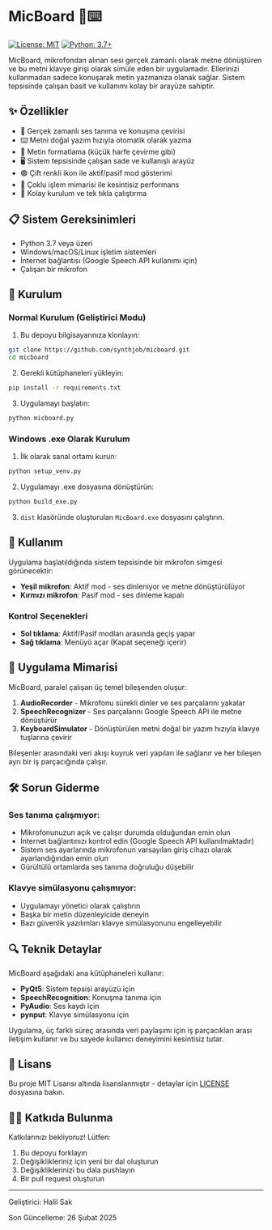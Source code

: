 # MicBoard 🎤⌨️

[![License: MIT](https://img.shields.io/badge/License-MIT-yellow.svg)](https://opensource.org/licenses/MIT)
[![Python: 3.7+](https://img.shields.io/badge/python-3.7+-blue.svg)](https://www.python.org/downloads/)

MicBoard, mikrofondan alınan sesi gerçek zamanlı olarak metne dönüştüren ve bu metni klavye girişi olarak simüle eden bir uygulamadır. Ellerinizi kullanmadan sadece konuşarak metin yazmanıza olanak sağlar. Sistem tepsisinde çalışan basit ve kullanımı kolay bir arayüze sahiptir.

## ✨ Özellikler

- 🎤 Gerçek zamanlı ses tanıma ve konuşma çevirisi
- ⌨️ Metni doğal yazım hızıyla otomatik olarak yazma
- 🔄 Metin formatlama (küçük harfe çevirme gibi)
- 🖥️ Sistem tepsisinde çalışan sade ve kullanışlı arayüz
- 🟢 Çift renkli ikon ile aktif/pasif mod gösterimi
- 🧵 Çoklu işlem mimarisi ile kesintisiz performans
- 🔌 Kolay kurulum ve tek tıkla çalıştırma

## 📋 Sistem Gereksinimleri

- Python 3.7 veya üzeri
- Windows/macOS/Linux işletim sistemleri
- İnternet bağlantısı (Google Speech API kullanımı için)
- Çalışan bir mikrofon

## 🚀 Kurulum

### Normal Kurulum (Geliştirici Modu)

1. Bu depoyu bilgisayarınıza klonlayın:
```bash
git clone https://github.com/synthjob/micboard.git
cd micboard
```

2. Gerekli kütüphaneleri yükleyin:
```bash
pip install -r requirements.txt
```

3. Uygulamayı başlatın:
```bash
python micboard.py
```

### Windows .exe Olarak Kurulum

1. İlk olarak sanal ortamı kurun:
```bash
python setup_venv.py
```

2. Uygulamayı .exe dosyasına dönüştürün:
```bash
python build_exe.py
```

3. `dist` klasöründe oluşturulan `MicBoard.exe` dosyasını çalıştırın.

## 🔧 Kullanım

Uygulama başlatıldığında sistem tepsisinde bir mikrofon simgesi görünecektir:

- **Yeşil mikrofon**: Aktif mod - ses dinleniyor ve metne dönüştürülüyor
- **Kırmızı mikrofon**: Pasif mod - ses dinleme kapalı

### Kontrol Seçenekleri

- **Sol tıklama**: Aktif/Pasif modları arasında geçiş yapar
- **Sağ tıklama**: Menüyü açar (Kapat seçeneği içerir)

## 🧩 Uygulama Mimarisi

MicBoard, paralel çalışan üç temel bileşenden oluşur:

1. **AudioRecorder** - Mikrofonu sürekli dinler ve ses parçalarını yakalar
2. **SpeechRecognizer** - Ses parçalarını Google Speech API ile metne dönüştürür
3. **KeyboardSimulator** - Dönüştürülen metni doğal bir yazım hızıyla klavye tuşlarına çevirir

Bileşenler arasındaki veri akışı kuyruk veri yapıları ile sağlanır ve her bileşen ayrı bir iş parçacığında çalışır.

## 🛠️ Sorun Giderme

### Ses tanıma çalışmıyor:
- Mikrofonunuzun açık ve çalışır durumda olduğundan emin olun
- İnternet bağlantınızı kontrol edin (Google Speech API kullanılmaktadır)
- Sistem ses ayarlarında mikrofonun varsayılan giriş cihazı olarak ayarlandığından emin olun
- Gürültülü ortamlarda ses tanıma doğruluğu düşebilir

### Klavye simülasyonu çalışmıyor:
- Uygulamayı yönetici olarak çalıştırın
- Başka bir metin düzenleyicide deneyin
- Bazı güvenlik yazılımları klavye simülasyonunu engelleyebilir

## 🔍 Teknik Detaylar

MicBoard aşağıdaki ana kütüphaneleri kullanır:

- **PyQt5**: Sistem tepsisi arayüzü için 
- **SpeechRecognition**: Konuşma tanıma için
- **PyAudio**: Ses kaydı için
- **pynput**: Klavye simülasyonu için

Uygulama, üç farklı süreç arasında veri paylaşımı için iş parçacıkları arası iletişim kullanır ve bu sayede kullanıcı deneyimini kesintisiz tutar.

## 📄 Lisans

Bu proje MIT Lisansı altında lisanslanmıştır - detaylar için [LICENSE](LICENSE) dosyasına bakın.

## 👨‍💻 Katkıda Bulunma

Katkılarınızı bekliyoruz! Lütfen:

1. Bu depoyu forklayın
2. Değişiklikleriniz için yeni bir dal oluşturun
3. Değişikliklerinizi bu dala pushlayın
4. Bir pull request oluşturun

---

Geliştirici: Halil Sak

Son Güncelleme: 26 Şubat 2025
